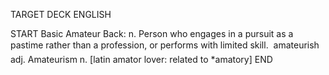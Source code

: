 TARGET DECK
ENGLISH

START
Basic
Amateur
Back: n. Person who engages in a pursuit as a pastime rather than a profession, or performs with limited skill.  amateurish adj. Amateurism n. [latin amator lover: related to *amatory]
END
